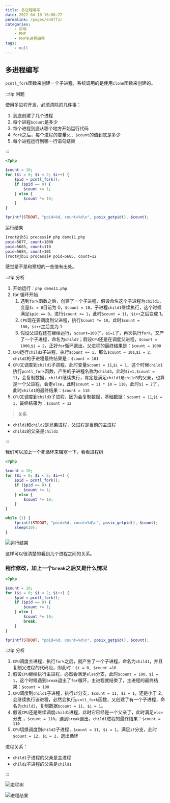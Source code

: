 ```yaml
---
title: 多进程编写
date: 2022-04-10 16:00:27
permalink: /pages/e38ff3/
categories:
    - 后端
    - PHP
    - PHP多进程编程
tags:
    - null
---
```


## 多进程编写

`pcntl_fork`函数来创建一个子进程，系统调用的是使用`clone`函数来创建的。

:::tip 问题

使用多进程开发，必须清除的几件事：

1.  到底创建了几个进程
2.  每个进程`$count`是多少
3.  每个进程到底从哪个地方开始运行代码
4.  `fork`之后，每个进程的变量`$i, $count`的值到底是多少
5.  每个进程运行到哪一行语句结束

:::

```php
<?php

$count = 10;
for ($i = 0; $i < 2; $i++) {
    $pid = pcntl_fork();
    if ($pid == 0) {
        $count += 1;
    } else {
        $count *= 10;
    }
}

fprintf(STDOUT, "poid=%d, count=%d\n", posix_getpid(), $count);
```

运行结果

```bash
[root@jb51 process]# php demo11.php
poid=5677, count=1000
poid=5683, count=110
poid=5684, count=101
[root@jb51 process]# poid=5685, count=12
```

感觉是不是和预想的一些值有出处。

:::tip 分析

1.  开始运行：`php demo11.php`
2.  for 循环开始
    1.  遇到`fork`函数之后，创建了一个子进程，假设命名这个子进程为`child1`，变量`$i = 0`目前为 0，`$count = 10`，子进程`child1`继续执行，这个时候满足`$pid == 0`，进行`$count += 1`，此时`$count = 11`，`$i++`之后变成 1。
    2.  `CPU`现在要调度到父进程，执行`$count *= 10`，此时`$count = 100`，`$i++`之后变为 1
    3.  假设父进程还在继续运行，`$count=100`了，`$i=1`了，再次执行`fork`，又产了一个子进程，命名为`child2`；假设`CPU`还是在调度父进程，`$count = 1000`,`$i = 2`，正好`for`循环退出，父进程的最终结果是：`$count = 1000`
3.  `CPU`运行`child2`子进程，执行`$count += 1`，那么`$count = 101`,`$i = 2`，`child2`的子进程最终结果是：`$count = 101`
4.  `CPU`又调度到`child1`子进程，此时变量`$count = 11`,`$i = 1`，这个时候`child1`执行`pcntl_fork`函数，产生的子进程名称为`child3`，此时`$i=1,$count = 11`，会复制数据，`child1`继续执行，肯定是满足`child1是child3`的父亲，也算是一个父进程，会走`else`，此时`$count = 11 * 10 = 110`，此时`$i = 2`了，此时`child1`的最终结果：`$count = 110`
5.  `CPU`又调度到`child3`子进程，因为会复制数据，基础数据：`$count = 11`,`$i = 1`，最终结果为：`$count = 12`

> 关系

-   `child1`和`child2`是兄弟进程，父进程是当前的主进程
-   `child3`的父亲是`child1`

:::

我们可以加上一个死循环来阻塞一下，看看进程树

```php
<?php

$count = 10;
for ($i = 0; $i < 2; $i++) {
    $pid = pcntl_fork();
    if ($pid == 0) {
        $count += 1;
    } else {
        $count *= 10;
    }
}

while (1) {
    fprintf(STDOUT, "poid=%d, count=%d\n", posix_getpid(), $count);
    sleep(10);
}

```

![运行结果](https://xingqiu-tuchuang-1256524210.cos.ap-shanghai.myqcloud.com/4021/20220410165538.png)

这样可以很清楚的看到几个进程之间的关系。

### 稍作修改，加上一个`break`之后又是什么情况

```php
<?php

$count = 10;
for ($i = 0; $i < 2; $i++) {
    $pid = pcntl_fork();
    if ($pid == 0) {
        $count += 1;
    } else {
        $count *= 10;
        break;
    }
}

fprintf(STDOUT, "poid=%d, count=%d\n", posix_getpid(), $count);
```

:::tip 分析

1.  `CPU`调度主进程，执行`fork`之后，就产生了一个子进程，命名为`child1`，并且复制父进程的代码段，即此时：`$i = 0, $count =10`
2.  假设`CPU`继续执行主进程，必然会满足`else`分支，此时`$count = 100，$i = 1`，这个时候遇到`break`退出了`for`循环，主进程就结束了，主进程的最终结果：`$count = 100`
3.  `CPU`调度到`child1`子进程，执行`if`分支，`$count = 11, $i = 1`，还是小于 2，会继续执行该进程，必然会执行`pcntl_fork`函数，又创建了有一个子进程，命名为`child2`，复制数据`$count = 11, $i = 1`。
4.  假设`CPU`还是继续调度`child1`进程，此时它已经是一个父亲了，此时满足`else`分支 ，`$count = 110`，遇到`break`退出，`child1`进程的最终结果：`$count = 110`
5.  `CPU`切换调度到`child2`子进程，`$count = 11, $i = 1`，满足`if`分支，此时`$count = 12, $i = 2`，退出循环

进程关系：

-   `child1`子进程的父亲是主进程
-   `child2`子进程的父亲是`child1`

:::

![进程树](https://xingqiu-tuchuang-1256524210.cos.ap-shanghai.myqcloud.com/4021/20220410172403.png)

![进程结果](https://xingqiu-tuchuang-1256524210.cos.ap-shanghai.myqcloud.com/4021/20220410172432.png)
